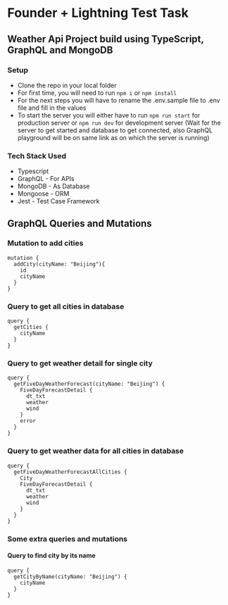 # Founder + Lightning Test Task

## Weather Api Project build using TypeScript, GraphQL and MongoDB

### Setup
- Clone the repo in your local folder
- For first time, you will need to run ```npm i``` or ```npm install```
- For the next steps you will have to rename the .env.sample file to .env file and fill in the values
- To start the server you will either have to run ```npm run start``` for production server or ```npm run dev``` for development server (Wait for the server to get started and database to get connected, also GraphQL playground will be on same link as on which the server is running)

### Tech Stack Used
- Typescript
- GraphQL - For APIs
- MongoDB - As Database
- Mongoose - ORM
- Jest - Test Case Framework

## GraphQL Queries and Mutations

### Mutation to add cities
```
mutation {
  addCity(cityName: "Beijing"){
    id
    cityName
  }
}
```

### Query to get all cities in database
```
query {
  getCities {
    cityName
  }
}
```

### Query to get weather detail for single city
```
query {
  getFiveDayWeatherForecast(cityName: "Beijing") {
    FiveDayForecastDetail {
      dt_txt
      weather
      wind
    }
    error
  }
}
```

### Query to get weather data for all cities in database
```
query {
  getFiveDayWeatherForecastAllCities {
    City
    FiveDayForecastDetail {
      dt_txt
      weather
      wind
    }
  }
}
```

### Some extra queries and mutations
#### Query to find city by its name
```
query {
  getCityByName(cityName: "Beijing") {
    cityName
  }
}
```
